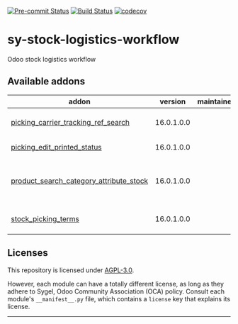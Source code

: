 
<!-- /!\ Non OCA Context : Set here the badge of your runbot / runboat instance. -->
[![Pre-commit Status](https://github.com/sygel-technology/sy-stock-logistics-workflow/actions/workflows/pre-commit.yml/badge.svg?branch=16.0)](https://github.com/sygel-technology/sy-stock-logistics-workflow/actions/workflows/pre-commit.yml?query=branch%3A16.0)
[![Build Status](https://github.com/sygel-technology/sy-stock-logistics-workflow/actions/workflows/test.yml/badge.svg?branch=16.0)](https://github.com/sygel-technology/sy-stock-logistics-workflow/actions/workflows/test.yml?query=branch%3A16.0)
[![codecov](https://codecov.io/gh/sygel-technology/sy-stock-logistics-workflow/branch/16.0/graph/badge.svg)](https://codecov.io/gh/sygel-technology/sy-stock-logistics-workflow)
<!-- /!\ Non OCA Context : Set here the badge of your translation instance. -->

<!-- /!\ do not modify above this line -->

# sy-stock-logistics-workflow

Odoo stock logistics workflow

<!-- /!\ do not modify below this line -->

<!-- prettier-ignore-start -->

[//]: # (addons)

Available addons
----------------
addon | version | maintainers | summary
--- | --- | --- | ---
[picking_carrier_tracking_ref_search](picking_carrier_tracking_ref_search/) | 16.0.1.0.0 |  | Search by carrier_tracking_ref in stock pickings
[picking_edit_printed_status](picking_edit_printed_status/) | 16.0.1.0.0 |  | Edit printed status on pickings
[product_search_category_attribute_stock](product_search_category_attribute_stock/) | 16.0.1.0.0 |  | Search products by category and attributes considering availability
[stock_picking_terms](stock_picking_terms/) | 16.0.1.0.0 |  | Stock Picking Terms and Conditions

[//]: # (end addons)

<!-- prettier-ignore-end -->

## Licenses

This repository is licensed under [AGPL-3.0](LICENSE).

However, each module can have a totally different license, as long as they adhere to Sygel, Odoo Community Association (OCA)
policy. Consult each module's `__manifest__.py` file, which contains a `license` key
that explains its license.

----
<!-- /!\ Non OCA Context : Set here the full description of your organization. -->
